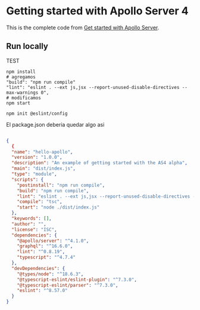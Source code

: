 # Getting started with Apollo Server 4

This is the complete code from [Get started with Apollo Server](https://www.apollographql.com/docs/apollo-server/v4/getting-started).

## Run locally



TEST
```shell
npm install
# agregamos
"build": "npm run compile"
"lint": "eslint . --ext js,jsx --report-unused-disable-directives --max-warnings 0",
# modificamos
npm start

npm init @eslint/config
```

El package.json deberia quedar algo asi
```json

{
  {
  "name": "hello-apollo",
  "version": "1.0.0",
  "description": "An example of getting started with the AS4 alpha",
  "main": "dist/index.js",
  "type": "module",
  "scripts": {
    "postinstall": "npm run compile",
    "build": "npm run compile",
    "lint": "eslint . --ext js,jsx --report-unused-disable-directives --max-warnings 0",
    "compile": "tsc",
    "start": "node ./dist/index.js"
  },
  "keywords": [],
  "author": "",
  "license": "ISC",
  "dependencies": {
    "@apollo/server": "^4.1.0",
    "graphql": "^16.6.0",
    "lint": "^0.8.19",
    "typescript": "^4.7.4"
  },
  "devDependencies": {
    "@types/node": "^18.6.3",
    "@typescript-eslint/eslint-plugin": "^7.3.0",
    "@typescript-eslint/parser": "^7.3.0",
    "eslint": "^8.57.0"
  }
}


```

